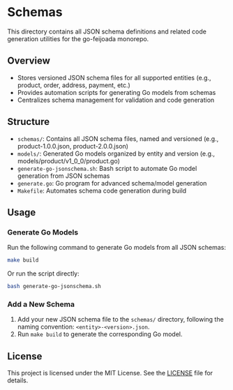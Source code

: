 # Schemas

This directory contains all JSON schema definitions and related code generation utilities for the go-feijoada monorepo.

## Overview

- Stores versioned JSON schema files for all supported entities (e.g., product, order, address, payment, etc.)
- Provides automation scripts for generating Go models from schemas
- Centralizes schema management for validation and code generation

## Structure

- `schemas/`: Contains all JSON schema files, named and versioned (e.g., product-1.0.0.json, product-2.0.0.json)
- `models/`: Generated Go models organized by entity and version (e.g., models/product/v1_0_0/product.go)
- `generate-go-jsonschema.sh`: Bash script to automate Go model generation from JSON schemas
- `generate.go`: Go program for advanced schema/model generation
- `Makefile`: Automates schema code generation during build

## Usage

### Generate Go Models

Run the following command to generate Go models from all JSON schemas:

```bash
make build
```

Or run the script directly:

```bash
bash generate-go-jsonschema.sh
```

### Add a New Schema

1. Add your new JSON schema file to the `schemas/` directory, following the naming convention: `<entity>-<version>.json`.
2. Run `make build` to generate the corresponding Go model.

## License

This project is licensed under the MIT License. See the [LICENSE](../LICENSE.md) file for details.
